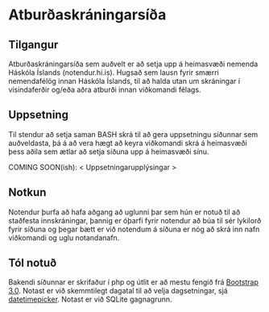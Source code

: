 Atburðaskráningarsíða
=====================

Tilgangur
---------
Atburðaskráningarsíða sem auðvelt er að setja upp á heimasvæði nemenda Háskóla Íslands (notendur.hi.is).
Hugsað sem lausn fyrir smærri nemendafélög innan Háskóla Íslands, til að halda utan um skráningar í vísindaferðir og/eða aðra atburði innan viðkomandi félags.

Uppsetning
----------
Til stendur að setja saman BASH skrá til að gera uppsetningu síðunnar sem auðveldasta, þá á að vera hægt að keyra viðkomandi skrá á heimasvæði þess aðila sem ætlar að setja síðuna upp á heimasvæði sínu.

COMING SOON(ish):
< Uppsetningarupplýsingar >

Notkun
------
Notendur þurfa að hafa aðgang að uglunni þar sem hún er notuð til að staðfesta innskráningar, þannig er óþarfi fyrir notendur að búa til sér lykilorð fyrir síðuna og þegar bætt er við notendum á síðuna er nóg að skrá inn nafn viðkomandi og uglu notandanafn.

Tól notuð
---------
Bakendi síðunnar er skrifaður í php og útlit er að mestu fengið frá <a href="http://getbootstrap.com/">Bootstrap 3.0</a>.
Notast er við skemmtilegt dagatal til að velja dagsetningar, sjá <a href="https://github.com/Eonasdan/bootstrap-datetimepicker">datetimepicker</a>.
Notast er við SQLite gagnagrunn.
